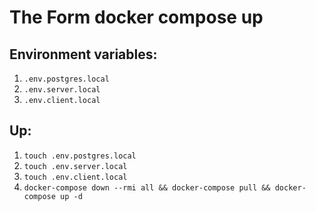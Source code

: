 # The Form docker compose up
## Environment variables:
1. `.env.postgres.local`
2. `.env.server.local`
3. `.env.client.local`
## Up:
1. `touch .env.postgres.local`
2. `touch .env.server.local`
3. `touch .env.client.local`
4. `docker-compose down --rmi all && docker-compose pull && docker-compose up -d`